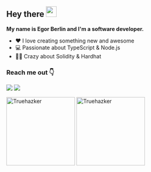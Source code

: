 <h2>
  Hey there <img src="https://media.giphy.com/media/hvRJCLFzcasrR4ia7z/giphy.gif" width="28">
</h2>

<p><b>My name is Egor Berlin and I'm a software developer.</b></p>


- ❤️ I love creating something new and awesome
- 💻 Passionate about TypeScript & Node.js
- 👷‍♂️ Crazy about Solidity & Hardhat

<h3>Reach me out 👇</h3>
<p>
  <a href="http://t.me/truehazker" target="_blank"><img src="https://img.shields.io/badge/Telegram-2CA5E0?style=for-the-badge&logo=telegram&logoColor=white" /></a>
  <a href="https://www.linkedin.com/in/truehazker/" target="_blank"><img src="https://img.shields.io/badge/LinkedIn-0077B5?style=for-the-badge&logo=linkedin&logoColor=white" /></a>
</p>


<p align="left"><img height="180em" src="https://github-readme-stats.vercel.app/api?username=truehazker&hide_border=true&count_private=true&show_icons=true&theme=radical" alt="Truehazker" align = "center"/>
<img height="180em" src="https://github-readme-stats.vercel.app/api/top-langs?username=truehazker&show_icons=true&locale=en&layout=compact&hide_border=true&theme=radical" alt="Truehazker" align = "center"/></p>
